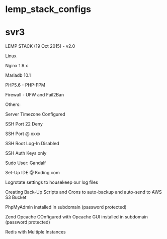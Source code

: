 # lemp_stack_configs
# svr3

LEMP STACK (19 Oct 2015) - v2.0

Linux

Nginx 1.9.x

Mariadb 10.1

PHP5.6 - PHP-FPM

Firewall - UFW and Fail2Ban

Others:

Server Timezone Configured

SSH Port 22 Deny

SSH Port @ xxxx

SSH Root Log-In Disabled

SSH Auth Keys only

Sudo User: Gandalf

Set-Up IDE @ Koding.com

Logrotate settings to housekeep our log files

Creating Back-Up Scripts and Crons to auto-backup and auto-send to AWS S3 Bucket

PhpMyAdmin installed in subdomain (password protected)

Zend Opcache COnfigured with Opcache GUI installed in subdomain (password protected)

Redis with Multiple Instances
